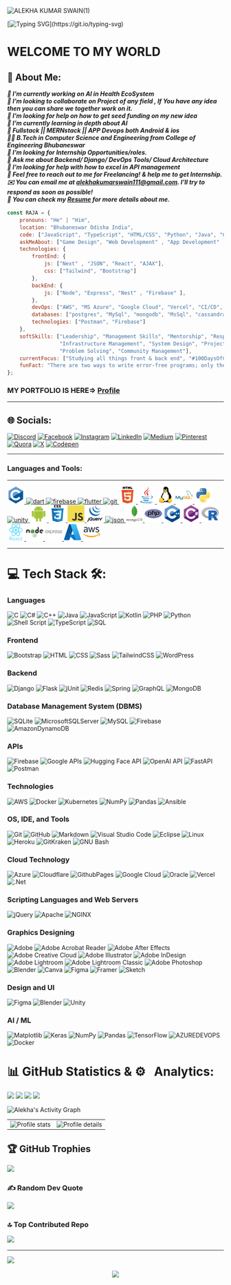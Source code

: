 
![ALEKHA KUMAR SWAIN(1)](https://media.licdn.com/dms/image/D5616AQEiLUcpmj_yQg/profile-displaybackgroundimage-shrink_350_1400/0/1713105286619?e=1723680000&v=beta&t=5pwqTuTFphPHIOvnMJ2JkYlAZdilNES8i5ZdpzSFkH0)

[![Typing SVG](https://readme-typing-svg.demolab.com?font=Fira+Code&size=25&duration=2000&pause=1000&width=435&lines=Hey!+Welcome+to+my+profile.;I'm+Raja.)](https://git.io/typing-svg)



# WELCOME TO MY WORLD

## 💫 About Me:
***🔭 I’m currently working on AI in Health EcoSystem<br>
👯 I’m looking to collaborate on Project of any field , If You have any idea then you can share we together work on it.<br>
🤝 I’m looking for help on how to get seed funding on my new idea<br>
🌱 I’m currently learning in depth about AI <br>
👷 Fullstack || MERNstack || APP Devops both Android & ios <br>
👨‍🎓 B.Tech in Computer Science and Engineering from ***College of Engineering*** **Bhubaneswar**<br>
💼 I’m looking for **Internship** Opportunities/roles.<br>
💬 Ask me about Backend/ Django/ DevOps Tools/ Cloud Architecture<br>
🤔 I’m looking for help with how to excel in API management<br>
💬 Feel free to reach out to me for Freelancing! & help me to get Internship.<br>
✉️ You can email me at alekhakumarswain111@gmail.com. I'll try to respond as soon as possible!<br>
📄 You can check my [Resume](https://github.com/alekhakumarswain/alekhakumarswain/blob/main/RAJA%20RESUME.pdf) for more details about me.<br>***

```javascript
const RAJA = {
    pronouns: "He" | "Him",
    location: "Bhubaneswar Odisha India",
    code: ["JavaScript", "TypeScript", "HTML/CSS", "Python", "Java", "C#", "C++" , "JAVA" , "SQL",  ]
    askMeAbout: ["Game Design", "Web Development" , "App Development" , "Tech", "APIs", "Community Build" ],
    technologies: {
        frontEnd: {
            js: ["Next" , "JSON", "React", "AJAX"],
            css: ["Tailwind", "Bootstrap"]
        },
        backEnd: {
            js: ["Node", "Express", "Nest" , "Firebase" ],
        },
        devOps: ["AWS", "MS Azure", "Google Cloud", "Vercel", "CI/CD", "Docker🐳" ],
        databases: ["postgres", "MySql", "mongodb", "MsSql", "cassandra", "sqlite" ,"Firebase"],
        technologies: ["Postman", "Firebase"]
    },
    softSkills: ["Leadership", "Management Skills", "Mentorship", "Responsive Design",
                 "Infrastructure Management", "System Design", "Project Management", "Autonomy & Proactivity",
                 "Problem Solving", "Community Management"],
    currentFocus: ["Studying all things front & back end", "#100DaysOfCode"],
    funFact: "There are two ways to write error-free programs; only the third one works"
};
```

### MY PORTFOLIO IS HERE=> [Profile](https://alekhakumarswain.web.app)
---

## 🌐 Socials:
[![Discord](https://img.shields.io/badge/Discord-%237289DA.svg?logo=discord&logoColor=white)](https://discord.gg/2u3uKznK) 
[![Facebook](https://img.shields.io/badge/Facebook-%231877F2.svg?logo=Facebook&logoColor=white)](https://facebook.com/swainraja.kumaralekha) 
[![Instagram](https://img.shields.io/badge/Instagram-%23E4405F.svg?logo=Instagram&logoColor=white)](https://instagram.com/alekhakumarswainraja) 
[![LinkedIn](https://img.shields.io/badge/LinkedIn-%230077B5.svg?logo=linkedin&logoColor=white)](https://linkedin.com/in/alekhakumar) 
[![Medium](https://img.shields.io/badge/Medium-12100E?logo=medium&logoColor=white)](https://medium.com/@alekhakumarswain) 
[![Pinterest](https://img.shields.io/badge/Pinterest-%23E60023.svg?logo=Pinterest&logoColor=white)](https://pinterest.com/alekhakumarswain) 
[![Quora](https://img.shields.io/badge/Quora-%23B92B27.svg?logo=Quora&logoColor=white)](https://quora.com/profile/Alekha-Kumar-Swain) 
[![X](https://img.shields.io/badge/X-black.svg?logo=X&logoColor=white)](https://x.com/Alekha6868swain) 
[![Codepen](https://img.shields.io/badge/Codepen-000000?style=for-the-badge&logo=codepen&logoColor=white)](https://codepen.io/alekhakumarswain) 

<hr>
<h3 align="left">Languages and Tools:</h3>
<hr>
<p align="left">
  <!-- Existing -->
  <a href="https://www.cprogramming.com/" target="_blank" rel="noreferrer">
    <img src="https://raw.githubusercontent.com/devicons/devicon/master/icons/c/c-original.svg" alt="c" width="40" height="40"/>
  </a>
  <a href="https://dart.dev" target="_blank" rel="noreferrer">
    <img src="https://www.vectorlogo.zone/logos/dartlang/dartlang-icon.svg" alt="dart" width="40" height="40"/>
  </a>
  <a href="https://firebase.google.com/" target="_blank" rel="noreferrer">
    <img src="https://www.vectorlogo.zone/logos/firebase/firebase-icon.svg" alt="firebase" width="40" height="40"/>
  </a>
  <a href="https://flutter.dev" target="_blank" rel="noreferrer">
    <img src="https://www.vectorlogo.zone/logos/flutterio/flutterio-icon.svg" alt="flutter" width="40" height="40"/>
  </a>
  <a href="https://git-scm.com/" target="_blank" rel="noreferrer">
    <img src="https://www.vectorlogo.zone/logos/git-scm/git-scm-icon.svg" alt="git" width="40" height="40"/>
  </a>
  <a href="https://www.w3.org/html/" target="_blank" rel="noreferrer">
    <img src="https://raw.githubusercontent.com/devicons/devicon/master/icons/html5/html5-original-wordmark.svg" alt="html5" width="40" height="40"/>
  </a>
  <a href="https://www.java.com" target="_blank" rel="noreferrer">
    <img src="https://raw.githubusercontent.com/devicons/devicon/master/icons/java/java-original.svg" alt="java" width="40" height="40"/>
  </a>
  <a href="https://www.linux.org/" target="_blank" rel="noreferrer">
    <img src="https://raw.githubusercontent.com/devicons/devicon/master/icons/linux/linux-original.svg" alt="linux" width="40" height="40"/>
  </a>
  <a href="https://www.mysql.com/" target="_blank" rel="noreferrer">
    <img src="https://raw.githubusercontent.com/devicons/devicon/master/icons/mysql/mysql-original-wordmark.svg" alt="mysql" width="40" height="40"/>
  </a>
  <a href="https://www.python.org" target="_blank" rel="noreferrer">
    <img src="https://raw.githubusercontent.com/devicons/devicon/master/icons/python/python-original.svg" alt="python" width="40" height="40"/>
  </a>
  <a href="https://unity.com/" target="_blank" rel="noreferrer">
    <img src="https://www.vectorlogo.zone/logos/unity3d/unity3d-icon.svg" alt="unity" width="40" height="40"/>
  </a>
  <!-- New -->
  <a href="https://developer.android.com" target="_blank" rel="noreferrer">
    <img src="https://raw.githubusercontent.com/devicons/devicon/master/icons/android/android-original.svg" alt="android" width="40" height="40"/>
  </a>
  <a href="https://www.w3schools.com/css/" target="_blank" rel="noreferrer">
    <img src="https://raw.githubusercontent.com/devicons/devicon/master/icons/css3/css3-original-wordmark.svg" alt="css3" width="40" height="40"/>
  </a>
  <a href="https://developer.mozilla.org/en-US/docs/Web/JavaScript" target="_blank" rel="noreferrer">
    <img src="https://raw.githubusercontent.com/devicons/devicon/master/icons/javascript/javascript-original.svg" alt="javascript" width="40" height="40"/>
  </a>
  <a href="https://jquery.com/" target="_blank" rel="noreferrer">
    <img src="https://raw.githubusercontent.com/devicons/devicon/master/icons/jquery/jquery-original-wordmark.svg" alt="jquery" width="40" height="40"/>
  </a>
  <a href="https://www.json.org/json-en.html" target="_blank" rel="noreferrer">
    <img src="https://www.vectorlogo.zone/logos/json/json-icon.svg" alt="json" width="40" height="40"/>
  </a>
  <a href="https://www.mongodb.com/" target="_blank" rel="noreferrer">
    <img src="https://raw.githubusercontent.com/devicons/devicon/master/icons/mongodb/mongodb-original-wordmark.svg" alt="mongodb" width="40" height="40"/>
  </a>
  <a href="https://www.php.net/" target="_blank" rel="noreferrer">
    <img src="https://raw.githubusercontent.com/devicons/devicon/master/icons/php/php-original.svg" alt="php" width="40" height="40"/>
  </a>
  <a href="https://isocpp.org/" target="_blank" rel="noreferrer">
    <img src="https://raw.githubusercontent.com/devicons/devicon/master/icons/cplusplus/cplusplus-original.svg" alt="cplusplus" width="40" height="40"/>
  </a>
  <a href="https://learn.microsoft.com/en-us/dotnet/csharp/" target="_blank" rel="noreferrer">
    <img src="https://raw.githubusercontent.com/devicons/devicon/master/icons/csharp/csharp-original.svg" alt="csharp" width="40" height="40"/>
  </a>
  <a href="https://www.r-project.org/" target="_blank" rel="noreferrer">
    <img src="https://raw.githubusercontent.com/devicons/devicon/master/icons/r/r-original.svg" alt="r" width="40" height="40"/>
  </a>
  <a href="https://reactjs.org/" target="_blank" rel="noreferrer">
    <img src="https://raw.githubusercontent.com/devicons/devicon/master/icons/react/react-original-wordmark.svg" alt="react" width="40" height="40"/>
  </a>
  <a href="https://nodejs.org" target="_blank" rel="noreferrer">
    <img src="https://raw.githubusercontent.com/devicons/devicon/master/icons/nodejs/nodejs-original-wordmark.svg" alt="nodejs" width="40" height="40"/>
  </a>
  <a href="https://expressjs.com" target="_blank" rel="noreferrer">
    <img src="https://raw.githubusercontent.com/devicons/devicon/master/icons/express/express-original-wordmark.svg" alt="express" width="40" height="40"/>
  </a>
  <a href="https://azure.microsoft.com/" target="_blank" rel="noreferrer">
    <img src="https://raw.githubusercontent.com/devicons/devicon/master/icons/azure/azure-original.svg" alt="azure" width="40" height="40"/>
  </a>
  <a href="https://aws.amazon.com/" target="_blank" rel="noreferrer">
    <img src="https://raw.githubusercontent.com/devicons/devicon/master/icons/amazonwebservices/amazonwebservices-original-wordmark.svg" alt="aws" width="40" height="40"/>
  </a>
</p>
<hr>

# 💻 Tech Stack 🛠:

### Languages
![C](https://img.shields.io/badge/c-%2300599C.svg?style=plastic&logo=c&logoColor=white)
![C#](https://img.shields.io/badge/c%23-%23239120.svg?style=plastic&logo=csharp&logoColor=white)
![C++](https://img.shields.io/badge/c++-%2300599C.svg?style=plastic&logo=c%2B%2B&logoColor=white)
![Java](https://img.shields.io/badge/java-%23ED8B00.svg?style=plastic&logo=openjdk&logoColor=white)
![JavaScript](https://img.shields.io/badge/javascript-%23323330.svg?style=plastic&logo=javascript&logoColor=%23F7DF1E)
![Kotlin](https://img.shields.io/badge/kotlin-%237F52FF.svg?style=plastic&logo=kotlin&logoColor=white)
![PHP](https://img.shields.io/badge/php-%23777BB4.svg?style=plastic&logo=php&logoColor=white)
![Python](https://img.shields.io/badge/python-3670A0?style=plastic&logo=python&logoColor=ffdd54)
![Shell Script](https://img.shields.io/badge/shell_script-%23121011.svg?style=plastic&logo=gnu-bash&logoColor=white)
![TypeScript](https://img.shields.io/badge/typescript-%23007ACC.svg?style=plastic&logo=typescript&logoColor=white)
![SQL](http://img.shields.io/badge/-SQL-000?&logo=sql)

### Frontend
![Bootstrap](https://img.shields.io/badge/bootstrap-%238511FA.svg?style=plastic&logo=bootstrap&logoColor=white)
![HTML](https://img.shields.io/badge/HTML-%23E34F26.svg?style=plastic&logo=html5&logoColor=white)
![CSS](https://img.shields.io/badge/CSS-%231572B6.svg?style=plastic&logo=css3&logoColor=white)
![Sass](https://img.shields.io/badge/Sass-%23CC6699.svg?style=plastic&logo=sass&logoColor=white)
![TailwindCSS](https://img.shields.io/badge/Tailwind%20CSS-%2306B6D4.svg?style=plastic&logo=tailwind-css&logoColor=white)
![WordPress](https://img.shields.io/badge/WordPress-%23117AC9.svg?style=plastic&logo=WordPress&logoColor=white)

### Backend
![Django](https://img.shields.io/badge/django-%23092E20.svg?style=plastic&logo=django&logoColor=white)
![Flask](https://img.shields.io/badge/flask-%23000000.svg?style=plastic&logo=flask&logoColor=white)
![jUnit](https://img.shields.io/badge/jUnit%20-%23150458.svg?&style=plastic&logo=Java&logoColor=white)
![Redis](https://img.shields.io/badge/Redis-%23DC382D.svg?style=plastic&logo=redis&logoColor=white)
![Spring](https://img.shields.io/badge/spring-%236DB33F.svg?style=plastic&logo=spring&logoColor=white)
![GraphQL](https://img.shields.io/badge/GraphQL-E10098?style=plastic&logo=graphql&logoColor=white)
![MongoDB](https://img.shields.io/badge/MongoDB-%234ea94b.svg?style=plastic&logo=mongodb&logoColor=white)

### Database Management System (DBMS)
![SQLite](https://img.shields.io/badge/sqlite-%2307405e.svg?style=plastic&logo=sqlite&logoColor=white)
![MicrosoftSQLServer](https://img.shields.io/badge/Microsoft%20SQL%20Server-CC2927?style=plastic&logo=microsoft%20sql%20server&logoColor=white)
![MySQL](https://img.shields.io/badge/mysql-%2300000f.svg?style=plastic&logo=mysql&logoColor=white)
![Firebase](https://img.shields.io/badge/Firebase-039BE5?style=plastic&logo=Firebase&logoColor=white)
![AmazonDynamoDB](https://img.shields.io/badge/Amazon%20DynamoDB-4053D6?style=plastic&logo=Amazon%20DynamoDB&logoColor=white)

### APIs
![Firebase](https://img.shields.io/badge/Firebase-%23039BE5.svg?style=plastic&logo=firebase&logoColor=white)
![Google APIs](http://img.shields.io/badge/Google%20APIs-4285F4?style=plastic&logo=google&logoColor=white)
![Hugging Face API](https://img.shields.io/badge/🤗%20%20Hugging%20Face%20API-FFBE00?style=plastic&logo=Hugging%20Face&logoColor=white)
![OpenAI API](https://img.shields.io/badge/OpenAI%20API-412991?style=plastic&logo=openai&logoColor=white)
![FastAPI](https://img.shields.io/badge/FastAPI-009688?style=plastic&logo=fastapi&logoColor=white)
![Postman](http://img.shields.io/badge/Postman-FF6C37?style=plastic&logo=postman&logoColor=white)

### Technologies
![AWS](https://img.shields.io/badge/AWS-%23FF9900.svg?style=plastic&logo=amazon-aws&logoColor=white)
![Docker](https://img.shields.io/badge/Docker-2496ED?style=plastic&logo=docker&logoColor=white)
![Kubernetes](https://img.shields.io/badge/Kubernetes-326CE5?style=plastic&logo=kubernetes&logoColor=white)
![NumPy](https://img.shields.io/badge/numpy-013243?style=plastic&logo=numpy&logoColor=white)
![Pandas](https://img.shields.io/badge/pandas-150458?style=plastic&logo=pandas&logoColor=white)
![Ansible](https://img.shields.io/badge/Ansible-000?logo=ansible&logoColor=white)

### OS, IDE, and Tools
![Git](https://img.shields.io/badge/git-%23F05033.svg?style=plastic&logo=git&logoColor=white)
![GitHub](https://img.shields.io/badge/github-%23121011.svg?style=plastic&logo=github&logoColor=white)
![Markdown](https://img.shields.io/badge/Markdown-000?style=plastic&logo=markdown&logoColor=white)
![Visual Studio Code](https://img.shields.io/badge/Visual%20Studio%20Code-007ACC?style=plastic&logo=visual-studio-code&logoColor=white)
![Eclipse](https://img.shields.io/badge/Eclipse-2C2255?style=plastic&logo=eclipse-ide&logoColor=white)
![Linux](https://img.shields.io/badge/Linux-FCC624?style=plastic&logo=linux&logoColor=black)
![Heroku](https://img.shields.io/badge/Heroku-430098?style=plastic&logo=heroku&logoColor=white)
![GitKraken](https://img.shields.io/badge/GitKraken-179287?style=plastic&logo=gitkraken&logoColor=white)
![GNU Bash](http://img.shields.io/badge/GNU%20Bash-4EAA25?style=plastic&logo=gnu-bash&logoColor=white)

### Cloud Technology
![Azure](https://img.shields.io/badge/azure-%230072C6.svg?style=plastic&logo=microsoftazure&logoColor=white)
![Cloudflare](https://img.shields.io/badge/Cloudflare-F38020?style=plastic&logo=Cloudflare&logoColor=white)
![GithubPages](https://img.shields.io/badge/github%20pages-121013?style=plastic&logo=github&logoColor=white)
![Google Cloud](https://img.shields.io/badge/GoogleCloud-%234285F4.svg?style=plastic&logo=google-cloud&logoColor=white)
![Oracle](https://img.shields.io/badge/Oracle-F80000?style=plastic&logo=oracle&logoColor=white)
![Vercel](https://img.shields.io/badge/vercel-%23000000.svg?style=plastic&logo=vercel&logoColor=white)
![.Net](https://img.shields.io/badge/.NET-5C2D91?style=plastic&logo=.net&logoColor=white)

### Scripting Languages and Web Servers
![jQuery](https://img.shields.io/badge/jquery-%230769AD.svg?style=plastic&logo=jquery&logoColor=white)
![Apache](https://img.shields.io/badge/apache-%23D42029.svg?style=plastic&logo=apache&logoColor=white)
![NGINX](https://img.shields.io/badge/nginx-%23009639.svg?style=plastic&logo=nginx&logoColor=white)

### Graphics Designing
![Adobe](https://img.shields.io/badge/adobe-%23FF0000.svg?style=plastic&logo=adobe&logoColor=white)
![Adobe Acrobat Reader](https://img.shields.io/badge/Adobe%20Acrobat%20Reader-EC1C24.svg?style=plastic&logo=Adobe%20Acrobat%20Reader&logoColor=white)
![Adobe After Effects](https://img.shields.io/badge/Adobe%20After%20Effects-9999FF.svg?style=plastic&logo=Adobe%20After%20Effects&logoColor=white)
![Adobe Creative Cloud](https://img.shields.io/badge/Adobe%20Creative%20Cloud-DA1F26.svg?style=plastic&logo=Adobe%20Creative%20Cloud&logoColor=white)
![Adobe Illustrator](https://img.shields.io/badge/adobe%20illustrator-%23FF9A00.svg?style=plastic&logo=adobe%20illustrator&logoColor=white)
![Adobe InDesign](https://img.shields.io/badge/Adobe%20InDesign-49021F?style=plastic&logo=adobeindesign&logoColor=FF3366)
![Adobe Lightroom](https://img.shields.io/badge/Adobe%20Lightroom-31A8FF.svg?style=plastic&logo=Adobe%20Lightroom&logoColor=white)
![Adobe Lightroom Classic](https://img.shields.io/badge/Adobe%20Lightroom%20Classic-31A8FF.svg?style=plastic&logo=Adobe%20Lightroom%20Classic&logoColor=white)
![Adobe Photoshop](https://img.shields.io/badge/adobe%20photoshop-%2331A8FF.svg?style=plastic&logo=adobe%20photoshop&logoColor=white)
![Blender](https://img.shields.io/badge/blender-%23F5792A.svg?style=plastic&logo=blender&logoColor=white)
![Canva](https://img.shields.io/badge/Canva-%2300C4CC.svg?style=plastic&logo=Canva&logoColor=white)
![Figma](https://img.shields.io/badge/figma-%23F24E1E.svg?style=plastic&logo=figma&logoColor=white)
![Framer](https://img.shields.io/badge/Framer-black?style=plastic&logo=framer&logoColor=blue)
![Sketch](https://img.shields.io/badge/Sketch-FFB387?style=plastic&logo=sketch&logoColor=black)

### Design and UI
![Figma](https://img.shields.io/badge/figma-%23F24E1E.svg?style=plastic&logo=figma&logoColor=white)
![Blender](https://img.shields.io/badge/blender-%23F5792A.svg?style=plastic&logo=blender&logoColor=white)
![Unity](https://img.shields.io/badge/unity-%23000000.svg?style=plastic&logo=unity&logoColor=white)

### AI / ML
![Matplotlib](https://img.shields.io/badge/Matplotlib-%23ffffff.svg?style=plastic&logo=Matplotlib&logoColor=black)
![Keras](https://img.shields.io/badge/Keras-%23D00000.svg?style=plastic&logo=Keras&logoColor=white)
![NumPy](https://img.shields.io/badge/numpy-%23013243.svg?style=plastic&logo=numpy&logoColor=white)
![Pandas](https://img.shields.io/badge/pandas-%23150458.svg?style=plastic&logo=pandas&logoColor=white)
![TensorFlow](https://img.shields.io/badge/TensorFlow-%23FF6F00.svg?style=plastic&logo=TensorFlow&logoColor=white)
![AZUREDEVOPS](https://img.shields.io/badge/azuredevops-0078D7.svg?style=plastic&logo=azuredevops&logoColor=white&color=%230078D7)
![Docker](https://img.shields.io/badge/docker-%230db7ed.svg?style=plastic&logo=docker&logoColor=white)



 

# 📊 GitHub Statistics & ⚙️ &nbsp; Analytics:
![](https://github-readme-stats-eight-theta.vercel.app/api?username=alekhakumarswain&show_icons=true&theme=algolia&include_all_commits=true&count_private=true)
![](https://github-readme-streak-stats.herokuapp.com/?user=alekhakumarswain&theme=blueberry&hide_border=false)
![](https://github-readme-stats.vercel.app/api/top-langs/?username=alekhakumarswain&theme=blueberry&hide_border=false&include_all_commits=true&count_private=true&layout=compact)
![](https://github-readme-stats-eight-theta.vercel.app/api/top-langs/?username=alekhakumarswain&layout=compact&langs_count=8&theme=algolia)

![Alekha's Activity Graph](https://github-readme-activity-graph.vercel.app/graph?username=alekhakumarswain&theme=merko)

<table>
  <tr>
    <td><img src="http://github-profile-summary-cards.vercel.app/api/cards/stats?username=alekhakumarswain&theme=vue" alt="Profile stats" title="Profile details"></td>
    <td><img src="http://github-profile-summary-cards.vercel.app/api/cards/profile-details?username=alekhakumarswain&theme=vue" alt="Profile details" title="Profile details"></td>
  </tr>
</table>

## 🏆 GitHub Trophies
![](https://github-profile-trophy.vercel.app/?username=alekhakumarswain&theme=discord&no-frame=false&no-bg=false&margin-w=4)

### ✍️ Random Dev Quote
![](https://quotes-github-readme.vercel.app/api?type=vetical&theme=merko)

### 🔝 Top Contributed Repo
![](https://github-contributor-stats.vercel.app/api?username=alekhakumarswain&limit=5&theme=radical&combine_all_yearly_contributions=true)

---
[![](https://visitcount.itsvg.in/api?id=alekhakumarswain&icon=5&color=12)](https://visitcount.itsvg.in)

<p align="center">
     <img src="https://capsule-render.vercel.app/api?type=waving&color=gradient&height=120&section=footer"/>
</p>
